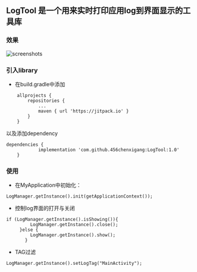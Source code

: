 ## LogTool 是一个用来实时打印应用log到界面显示的工具库

### 效果
![screenshots](screenshots.gif)

### 引入library
- 在build.gradle中添加
```
	allprojects {
		repositories {
			...
			maven { url 'https://jitpack.io' }
		}
	}
```
以及添加dependency
```	
dependencies {
   	        implementation 'com.github.456chenxigang:LogTool:1.0'
   	}
```

### 使用
- 在MyApplication中初始化：
```
LogManager.getInstance().init(getApplicationContext());
```
- 控制log界面的打开与关闭
```
if (LogManager.getInstance().isShowing()){
         LogManager.getInstance().close();
     }else {
         LogManager.getInstance().show();
       }
```
- TAG过滤
```
LogManager.getInstance().setLogTag("MainActivity");
```